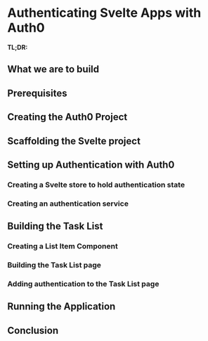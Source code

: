 # Authenticating Svelte Apps with Auth0

**TL;DR:**

## What we are to build

## Prerequisites

## Creating the Auth0 Project

## Scaffolding the Svelte project

## Setting up Authentication with Auth0

### Creating a Svelte store to hold authentication state

### Creating an authentication service

## Building the Task List

### Creating a List Item Component

### Building the Task List page

### Adding authentication to the Task List page

## Running the Application

## Conclusion
